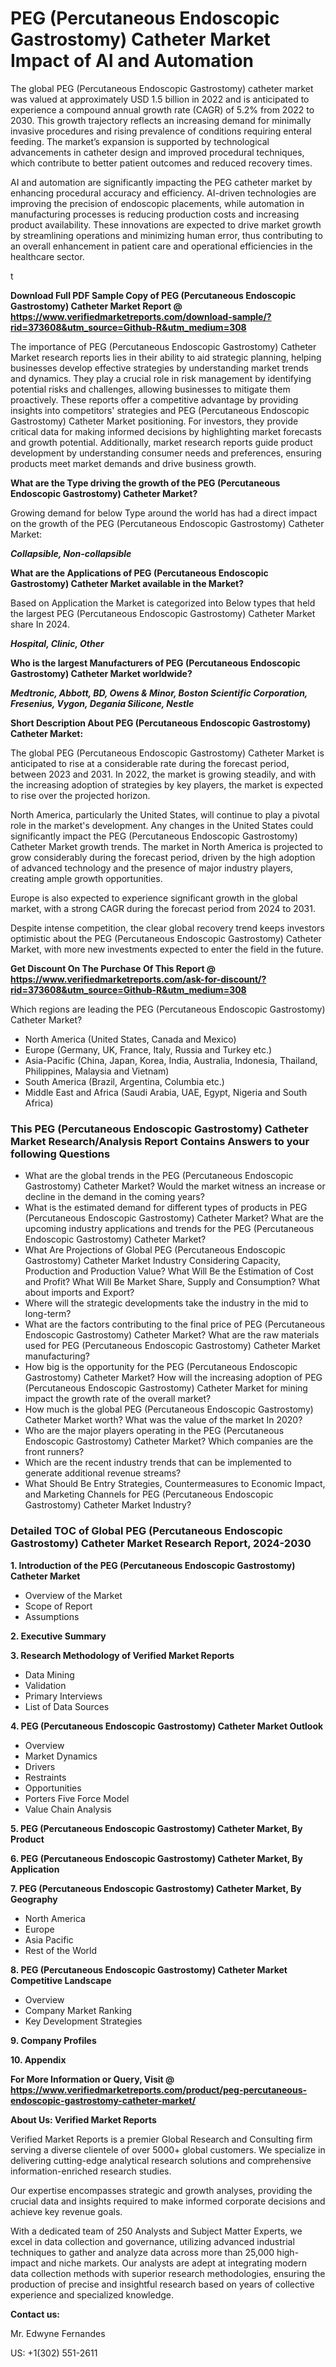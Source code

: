 <meta name="title" content="Global PEG (Percutaneous Endoscopic Gastrostomy) Catheter Market Impact of AI and Automation"><meta name="description" content="The global PEG (Percutaneous Endoscopic Gastrostomy) catheter market was valued at approximately USD 1.5 billion in 2022 and is anticipated to experience a compound an"><meta name="title" content="PEG (Percutaneous Endoscopic Gastrostomy) Catheter Market Size, Share, Scope, Trends, Growth, Opportunities, Analysis, Forecast"><h1>PEG (Percutaneous Endoscopic Gastrostomy) Catheter Market Impact of AI and Automation</h1><p>The global PEG (Percutaneous Endoscopic Gastrostomy) catheter market was valued at approximately USD 1.5 billion in 2022 and is anticipated to experience a compound annual growth rate (CAGR) of 5.2% from 2022 to 2030. This growth trajectory reflects an increasing demand for minimally invasive procedures and rising prevalence of conditions requiring enteral feeding. The market’s expansion is supported by technological advancements in catheter design and improved procedural techniques, which contribute to better patient outcomes and reduced recovery times.</p><p>AI and automation are significantly impacting the PEG catheter market by enhancing procedural accuracy and efficiency. AI-driven technologies are improving the precision of endoscopic placements, while automation in manufacturing processes is reducing production costs and increasing product availability. These innovations are expected to drive market growth by streamlining operations and minimizing human error, thus contributing to an overall enhancement in patient care and operational efficiencies in the healthcare sector.</p>t</p><p id="" class=""><strong>Download Full PDF Sample Copy of PEG (Percutaneous Endoscopic Gastrostomy) Catheter Market Report @ <a href="https://www.verifiedmarketreports.com/download-sample/?rid=373608&utm_source=Github-R&utm_medium=308" target="_blank">https://www.verifiedmarketreports.com/download-sample/?rid=373608&utm_source=Github-R&utm_medium=308</a></strong></p><p>The importance of&nbsp;PEG (Percutaneous Endoscopic Gastrostomy) Catheter Market research reports lies in their ability to aid strategic planning, helping businesses develop effective strategies by understanding market trends and dynamics. They play a crucial role in risk management by identifying potential risks and challenges, allowing businesses to mitigate them proactively. These reports offer a competitive advantage by providing insights into competitors' strategies and PEG (Percutaneous Endoscopic Gastrostomy) Catheter Market positioning. For investors, they provide critical data for making informed decisions by highlighting market forecasts and growth potential. Additionally, market research reports guide product development by understanding consumer needs and preferences, ensuring products meet market demands and drive business growth.</p><p><strong>What are the&nbsp;Type driving the growth of the PEG (Percutaneous Endoscopic Gastrostomy) Catheter Market?</strong></p><p id="" class="">Growing demand for below Type around the world has had a direct impact on the growth of the PEG (Percutaneous Endoscopic Gastrostomy) Catheter Market:</p><em><strong>Collapsible, Non-collapsible</strong></em></p><strong>What are the&nbsp;Applications&nbsp;of PEG (Percutaneous Endoscopic Gastrostomy) Catheter Market available in the Market?</strong></p><p id="" class="">Based on Application the Market is categorized into Below types that held the largest PEG (Percutaneous Endoscopic Gastrostomy) Catheter Market share In 2024.</p><em><strong>Hospital, Clinic, Other</strong></em></p><strong>Who is the largest Manufacturers of PEG (Percutaneous Endoscopic Gastrostomy) Catheter Market worldwide?</strong></p><p><em><strong>Medtronic, Abbott, BD, Owens & Minor, Boston Scientific Corporation, Fresenius, Vygon, Degania Silicone, Nestle</strong></em></p><p id="" class=""><strong>Short Description About PEG (Percutaneous Endoscopic Gastrostomy) Catheter Market:</strong></p><p>The global PEG (Percutaneous Endoscopic Gastrostomy) Catheter Market is anticipated to rise at a considerable rate during the forecast period, between 2023 and 2031. In 2022, the market is growing steadily, and with the increasing adoption of strategies by key players, the market is expected to rise over the projected horizon.</p><p>North America, particularly the United States, will continue to play a pivotal role in the market's development. Any changes in the United States could significantly impact the PEG (Percutaneous Endoscopic Gastrostomy) Catheter Market growth trends. The market in North America is projected to grow considerably during the forecast period, driven by the high adoption of advanced technology and the presence of major industry players, creating ample growth opportunities.</p><p>Europe is also expected to experience significant growth in the global market, with a strong CAGR during the forecast period from 2024 to 2031.</p><p>Despite intense competition, the clear global recovery trend keeps investors optimistic about the PEG (Percutaneous Endoscopic Gastrostomy) Catheter Market, with more new investments expected to enter the field in the future.</p><p id="" class=""><strong>Get Discount On The Purchase Of This Report @ <a href="https://www.verifiedmarketreports.com/ask-for-discount/?rid=373608&utm_source=Github-R&utm_medium=308" target="_blank">https://www.verifiedmarketreports.com/ask-for-discount/?rid=373608&utm_source=Github-R&utm_medium=308</a></strong></p>Which regions are leading the PEG (Percutaneous Endoscopic Gastrostomy) Catheter Market?</p><ul><li>North America (United States, Canada and Mexico)</li><li>Europe (Germany, UK, France, Italy, Russia and Turkey etc.)</li><li>Asia-Pacific (China, Japan, Korea, India, Australia, Indonesia, Thailand, Philippines, Malaysia and Vietnam)</li><li>South America (Brazil, Argentina, Columbia etc.)</li><li>Middle East and Africa (Saudi Arabia, UAE, Egypt, Nigeria and South Africa)</li></ul><h3 id="" class="">This PEG (Percutaneous Endoscopic Gastrostomy) Catheter Market Research/Analysis Report Contains Answers to your following Questions</h3><ul><li>What are the global trends in the PEG (Percutaneous Endoscopic Gastrostomy) Catheter Market? Would the market witness an increase or decline in the demand in the coming years?</li><li>What is the estimated demand for different types of products in PEG (Percutaneous Endoscopic Gastrostomy) Catheter Market? What are the upcoming industry applications and trends for the PEG (Percutaneous Endoscopic Gastrostomy) Catheter Market?</li><li>What Are Projections of Global PEG (Percutaneous Endoscopic Gastrostomy) Catheter Market Industry Considering Capacity, Production and Production Value? What Will Be the Estimation of Cost and Profit? What Will Be Market Share, Supply and Consumption? What about imports and Export?</li><li>Where will the strategic developments take the industry in the mid to long-term?</li><li>What are the factors contributing to the final price of PEG (Percutaneous Endoscopic Gastrostomy) Catheter Market? What are the raw materials used for PEG (Percutaneous Endoscopic Gastrostomy) Catheter Market manufacturing?</li><li>How big is the opportunity for the PEG (Percutaneous Endoscopic Gastrostomy) Catheter Market? How will the increasing adoption of PEG (Percutaneous Endoscopic Gastrostomy) Catheter Market for mining impact the growth rate of the overall market?</li><li>How much is the global PEG (Percutaneous Endoscopic Gastrostomy) Catheter Market worth? What was the value of the market In 2020?</li><li>Who are the major players operating in the PEG (Percutaneous Endoscopic Gastrostomy) Catheter Market? Which companies are the front runners?</li><li>Which are the recent industry trends that can be implemented to generate additional revenue streams?</li><li>What Should Be Entry Strategies, Countermeasures to Economic Impact, and Marketing Channels for PEG (Percutaneous Endoscopic Gastrostomy) Catheter Market Industry?</li></ul><h3 id="" class="">Detailed TOC of Global PEG (Percutaneous Endoscopic Gastrostomy) Catheter Market Research Report, 2024-2030</h3><p id="" class=""><strong>1. Introduction of the PEG (Percutaneous Endoscopic Gastrostomy) Catheter Market</strong></p><ul><li>Overview of the Market</li><li>Scope of Report</li><li>Assumptions</li></ul><p id="" class=""><strong>2. Executive Summary</strong></p><p id="" class=""><strong>3. Research Methodology of Verified Market Reports</strong></p><ul><li>Data Mining</li><li>Validation</li><li>Primary Interviews</li><li>List of Data Sources</li></ul><p id="" class=""><strong>4. PEG (Percutaneous Endoscopic Gastrostomy) Catheter Market Outlook</strong></p><ul><li>Overview</li><li>Market Dynamics</li><li>Drivers</li><li>Restraints</li><li>Opportunities</li><li>Porters Five Force Model</li><li>Value Chain Analysis</li></ul><p id="" class=""><strong>5. PEG (Percutaneous Endoscopic Gastrostomy) Catheter Market, By Product</strong></p><p id="" class=""><strong>6. PEG (Percutaneous Endoscopic Gastrostomy) Catheter Market, By Application</strong></p><p id="" class=""><strong>7. PEG (Percutaneous Endoscopic Gastrostomy) Catheter Market, By Geography</strong></p><ul><li>North America</li><li>Europe</li><li>Asia Pacific</li><li>Rest of the World</li></ul><p id="" class=""><strong>8. PEG (Percutaneous Endoscopic Gastrostomy) Catheter Market Competitive Landscape</strong></p><ul><li>Overview</li><li>Company Market Ranking</li><li>Key Development Strategies</li></ul><p id="" class=""><strong>9. Company Profiles</strong></p><p id="" class=""><strong>10. Appendix</strong></p><p id="" class=""><strong>For More Information or Query, Visit @ <a href="https://www.verifiedmarketreports.com/product/peg-percutaneous-endoscopic-gastrostomy-catheter-market/" target="_blank">https://www.verifiedmarketreports.com/product/peg-percutaneous-endoscopic-gastrostomy-catheter-market/</a></strong></p><p id="" class=""><strong>About Us: Verified Market Reports</strong></p><p id="" class="">Verified Market Reports is a premier Global Research and Consulting firm serving a diverse clientele of over 5000+ global customers. We specialize in delivering cutting-edge analytical research solutions and comprehensive information-enriched research studies.</p><p id="" class="">Our expertise encompasses strategic and growth analyses, providing the crucial data and insights required to make informed corporate decisions and achieve key revenue goals.</p><p id="" class="">With a dedicated team of 250 Analysts and Subject Matter Experts, we excel in data collection and governance, utilizing advanced industrial techniques to gather and analyze data across more than 25,000 high-impact and niche markets. Our analysts are adept at integrating modern data collection methods with superior research methodologies, ensuring the production of precise and insightful research based on years of collective experience and specialized knowledge.</p><p id="" class=""><strong>Contact us:</strong></p><p id="" class="">Mr. Edwyne Fernandes</p><p id="" class="">US: +1(302) 551-2611</p>